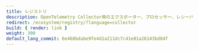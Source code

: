 ```yaml
---
title: レジストリ
description: OpenTelemetry Collector用のエクスポーター、プロセッサー、レシーバー、その他の有用なコンポーネント
redirect: /ecosystem/registry/?language=collector
build: { render: link }
weight: 300
default_lang_commit: 6e468bdabe9fe4d1a211dc7c41e81a26143bd84f
---
```

